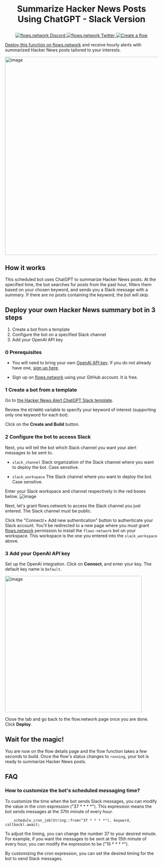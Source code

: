 # <p align="center">Summarize Hacker News Posts Using ChatGPT - Slack Version</p>
<p align="center">
  <a href="https://discord.gg/ccZn9ZMfFf">
    <img src="https://img.shields.io/badge/chat-Discord-7289DA?logo=discord" alt="flows.network Discord">
  </a>
  <a href="https://twitter.com/flows_network">
    <img src="https://img.shields.io/badge/Twitter-1DA1F2?logo=twitter&amp;logoColor=white" alt="flows.network Twitter">
  </a>
   <a href="https://flows.network/flow/createByTemplate/hacker-news-alert-chatgpt-slack">
    <img src="https://img.shields.io/website?up_message=deploy&url=https%3A%2F%2Fflows.network%2Fflow%2Fnew" alt="Create a flow">
  </a>
</p>

[Deploy this function on flows.network](#deploy-your-own-hacker-news-summary-bot-in-3-steps) and receive hourly alerts with summarized Hacker News posts tailored to your interests.

<img width="654" alt="image" src="https://github.com/flows-network/hacker-news-alert-chatgpt-discord/assets/45785633/d07153ad-ce30-419e-98a0-55e144875191">

## How it works

This scheduled bot uses ChatGPT to summarize Hacker News posts. At the specified time, the bot searches for posts from the past hour, filters them based on your chosen keyword, and sends you a Slack message with a summary. If there are no posts containing the keyword, the bot will skip.

## Deploy your own Hacker News summary bot in 3 steps

1. Create a bot from a template
2. Configure the bot on a specified Slack channel
3. Add your OpenAI API key


### 0 Prerequisites

* You will need to bring your own [OpenAI API key](https://openai.com/blog/openai-api). If you do not already have one, [sign up here](https://platform.openai.com/signup).

* Sign up on [flows.network](https://flows.network/) using your GitHub account. It is free.

### 1 Create a bot from a template


Go to [the Hacker News Alert ChatGPT Slack template](https://flows.network/flow/createByTemplate/hacker-news-alert-chatgpt-slack).

Review the `KEYWORD` variable to specify your keyword of interest (supporting only one keyword for each bot).

Click on the **Create and Build** button.

### 2 Configure the bot to access Slack

Next, you will tell the bot which Slack channel you want your alert messages to be sent to.

* `slack_channel`
Slack organization of the Slack channel where you want to deploy the bot. Case sensitive.

* `slack_workspace`
The Slack channel where you want to deploy the bot. Case sensitive.

Enter your Slack workspace and channel respectively in the red boxes below.
![image](https://github.com/flows-network/github-star-slack-messenger/assets/45785633/0d9ac244-f327-4366-972c-47ef05472057)


Next, let's grant flows.network to access the Slack channel you just entered. The Slack channel must be public.

Click the "Connect/+ Add new authentication" button to authenticate your Slack account. You'll be redirected to a new page where you must grant [flows.network](https://flows.network/) permission to install the `flows-network` bot on your workspace. This workspace is the one you entered into the `slack_workspace` above.

### 3 Add your OpenAI API key

Set up the OpenAI integration. Click on **Connect**, and enter your key. The default key name is `Default`.

[<img width="450" alt="image" src="https://user-images.githubusercontent.com/45785633/222973214-ecd052dc-72c2-4711-90ec-db1ec9d5f24e.png">](https://user-images.githubusercontent.com/45785633/222973214-ecd052dc-72c2-4711-90ec-db1ec9d5f24e.png)

Close the tab and go back to the flow.network page once you are done. Click **Deploy**.
## Wait for the magic!

You are now on the flow details page and the flow function takes a few seconds to build. Once the flow's status changes to `running`, your bot is ready to summarize Hacker News posts.


## FAQ

### How to customize the bot's scheduled messaging time?

To customize the time when the bot sends Slack messages, you can modify the value in the cron expression ("37 * * * *"). This expression means the bot sends messages at the 37th minute of every hour.

```
    schedule_cron_job(String::from("37 * * * *"), keyword, callback).await;
```

To adjust the timing, you can change the number 37 to your desired minute. For example, if you want the messages to be sent at the 15th minute of every hour, you can modify the expression to be ("15 * * * *").

By customizing the cron expression, you can set the desired timing for the bot to send Slack messages.








